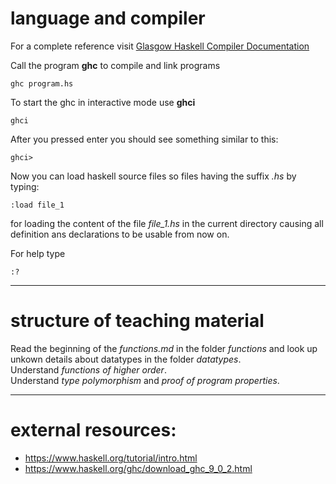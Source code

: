 # language and compiler
For a complete reference visit
[Glasgow Haskell Compiler Documentation](https://downloads.haskell.org/ghc/latest/docs/html/users_guide/index.html)  

Call the program **ghc** to compile and link programs
```CMD
ghc program.hs
```

To start the ghc in interactive mode use **ghci**
```CMD
ghci
```
After you pressed enter you should see something similar to this:
```CMD
ghci> 
```
Now you can load haskell source files so files having the suffix *.hs* by typing:
```CMD
:load file_1
```
for loading the content of the file *file_1.hs* in the current directory causing all definition ans declarations to be usable from now on.  

For help type
```CMD
:?
```

---

# structure of teaching material
Read the beginning of the *functions.md* in the folder *functions* and look up unkown details about datatypes in the folder *datatypes*.  
Understand *functions of higher order*.  
Understand *type polymorphism* and *proof of program properties*.


---
# external resources:
+ https://www.haskell.org/tutorial/intro.html
+ https://www.haskell.org/ghc/download_ghc_9_0_2.html